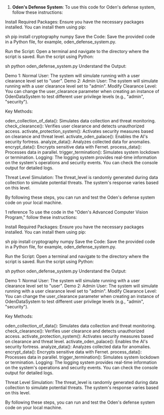 1.  **Oden's Defense System**:
   To use this code for Oden's defense system, follow these instructions:

Install Required Packages: Ensure you have the necessary packages installed. You can install them using pip:

sh
pip install cryptography numpy
Save the Code: Save the provided code in a Python file, for example, oden_defense_system.py.

Run the Script: Open a terminal and navigate to the directory where the script is saved. Run the script using Python:

sh
python oden_defense_system.py
Understand the Output:

Demo 1: Normal User: The system will simulate running with a user clearance level set to "user".
Demo 2: Admin User: The system will simulate running with a user clearance level set to "admin".
Modify Clearance Level: You can change the user_clearance parameter when creating an instance of OdenDataSystem to test different user privilege levels (e.g., "admin", "security").

Key Methods:

oden_collection_of_data(): Simulates data collection and threat monitoring.
check_clearance(): Verifies user clearance and detects unauthorized access.
activate_protection_system(): Activates security measures based on clearance and threat level.
activate_oden_palace(): Enables the AI's security fortress.
analyze_data(): Analyzes collected data for anomalies.
encrypt_data(): Encrypts sensitive data with Fernet.
process_data(): Processes data in parallel.
trigger_termination(): Simulates system lockdown or termination.
Logging: The logging system provides real-time information on the system's operations and security events. You can check the console output for detailed logs.

Threat Level Simulation: The threat_level is randomly generated during data collection to simulate potential threats. The system's response varies based on this level.

By following these steps, you can run and test the Oden's defense system code on your local machine.




















































1 reference
To use the code in the "Oden's Advanced Computer Vision Program," follow these instructions:

Install Required Packages: Ensure you have the necessary packages installed. You can install them using pip:

sh
pip install cryptography numpy
Save the Code: Save the provided code in a Python file, for example, oden_defense_system.py.

Run the Script: Open a terminal and navigate to the directory where the script is saved. Run the script using Python:

sh
python oden_defense_system.py
Understand the Output:

Demo 1: Normal User: The system will simulate running with a user clearance level set to "user".
Demo 2: Admin User: The system will simulate running with a user clearance level set to "admin".
Modify Clearance Level: You can change the user_clearance parameter when creating an instance of OdenDataSystem to test different user privilege levels (e.g., "admin", "security").

Key Methods:

oden_collection_of_data(): Simulates data collection and threat monitoring.
check_clearance(): Verifies user clearance and detects unauthorized access.
activate_protection_system(): Activates security measures based on clearance and threat level.
activate_oden_palace(): Enables the AI's security fortress.
analyze_data(): Analyzes collected data for anomalies.
encrypt_data(): Encrypts sensitive data with Fernet.
process_data(): Processes data in parallel.
trigger_termination(): Simulates system lockdown or termination.
Logging: The logging system provides real-time information on the system's operations and security events. You can check the console output for detailed logs.

Threat Level Simulation: The threat_level is randomly generated during data collection to simulate potential threats. The system's response varies based on this level.

By following these steps, you can run and test the Oden's defense system code on your local machine.


